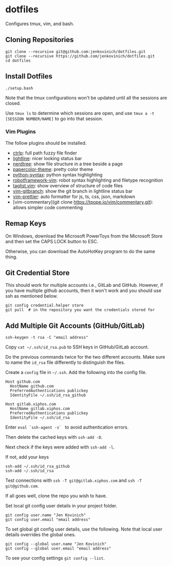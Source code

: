 # dotfiles

Configures tmux, vim, and bash.

## Cloning Repositories

```
git clone --recursive git@github.com:jenkovinich/dotfiles.git
git clone --recursive https://github.com/jenkovinich/dotfiles.git
cd dotfiles
```

## Install Dotfiles

```
./setup.bash
```

Note that the tmux configurations won't be updated until all the sessions are
closed.

Use `tmux ls` to determine which sessions are open, and use `tmux a -t [SESSION
NUMBER/NAME]` to go into that session.

### Vim Plugins

The follow plugins should be installed.

- [ctrlp](https://github.com/ctrlpvim/ctrlp.vim): full path fuzzy file finder
- [lightline](https://github.com/itchyny/lightline.vim): nicer looking status bar
- [nerdtree](https://github.com/preservim/nerdtree): show file structure in a tree beside a page
- [papercolor-theme](https://github.com/NLKNguyen/papercolor-theme): pretty color theme
- [python-syntax](https://github.com/vim-python/python-syntax): python syntax highlighting
- [robotframework-vim](https://github.com/mfukar/robotframework-vim): robot syntax highlighting and filetype recognition
- [taglist.vim](https://github.com/yegappan/taglist): show overview of structure of code files
- [vim-gitbranch](https://github.com/itchyny/vim-gitbranch): show the git branch in lightline status bar
- [vim-prettier](https://github.com/prettier/vim-prettier): auto formatter for js, ts, css, json, markdown
- [vim-commentary](git clone https://tpope.io/vim/commentary.git): allows simpler code commenting

## Remap Keys

On Windows, download the Microsoft PowerToys from the Microsoft Store and then
set the CAPS LOCK button to ESC.

Otherwise, you can download the AutoHotKey program to do the same thing.

## Git Credential Store

This should work for multiple accounts i.e., GitLab and GitHub. However, if you
have multiple github accounts, then it won't work and you should use ssh as
mentioned below.

```
git config credential.helper store
git pull  # in the repository you want the credentials stored for
```

## Add Multiple Git Accounts (GitHub/GitLab)

```
ssh-keygen -t rsa -C "email address"
```

Copy `cat ~/.ssh/id_rsa.pub` to SSH keys in GitHub/GitLab account.

Do the previous commands twice for the two different accounts. Make sure to name
the `id_rsa` file differently to distinguish the files.

Create a `config` file in `~/.ssh`. Add the following into the config file.

```
Host github.com
  HostName github.com
  PreferredAuthentications publickey
  IdentityFile ~/.ssh/id_rsa_github

Host gitlab.xiphos.com
  HostName gitlab.xiphos.com
  PreferredAuthentications publickey
  IdentityFile ~/.ssh/id_rsa
```

Enter ``eval `ssh-agent -s` `` to avoid authentication errors.

Then delete the cached keys with `ssh-add -D`.

Next check if the keys were added with `ssh-add -l`.

If not, add your keys

```
ssh-add ~/.ssh/id_rsa_github
ssh-add ~/.ssh/id_rsa
```

Test connections with `ssh -T git@gitlab.xiphos.com` and `ssh -T
git@github.com`.

If all goes well, clone the repo you wish to have.

Set local git config user details in your project folder.

```
git config user.name "Jen Kovinich"
git config user.email "email address"
```

To set global git config user details, use the following. Note that local user
details overrides the global ones.

```
git config --global user.name "Jen Kovinich"
git config --global user.email "email address"
```

To see your config settings `git config --list`.
